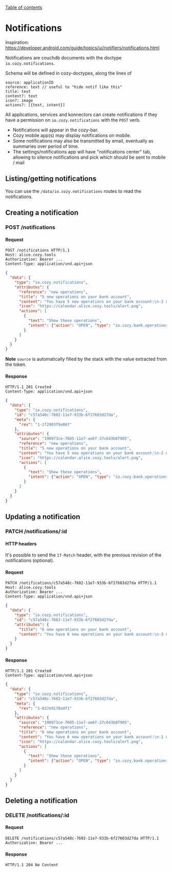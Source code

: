 [Table of contents](README.md#table-of-contents)

# Notifications

Inspiration: https://developer.android.com/guide/topics/ui/notifiers/notifications.html

Notifications are couchdb documents with the doctype `io.cozy.notifications`.

Schema will be defined in cozy-doctypes, along the lines of
```
source: applicationID
reference: text // useful to "hide notif like this"
title: text
content?: text
icon?: image
actions?: [{text, intent}]
```

All applications, services and konnectors can create notifications if they have
a permission on `io.cozy.notifications` with the `POST` verb.

- Notifications will appear in the cozy-bar.
- Cozy mobile app(s) may display notifications on mobile.
- Some notifications may also be transmitted by email, eventually as summaries over period of time.
- The settings/notifications app will have "notifications center" tab, allowing to silence notifications and pick which should be sent to mobile / mail


## Listing/getting notifications

You can use the `/data/io.cozy.notifications` routes to read the notifications.


## Creating a notification

### POST /notifications

#### Request

```http
POST /notifications HTTP/1.1
Host: alice.cozy.tools
Authorization: Bearer ...
Content-Type: application/vnd.api+json
```
```json
{
  "data": {
    "type": "io.cozy.notifications",
    "attributes": {
      "reference": "new operations",
      "title": "5 new operations on your bank account",
      "content": "You have 5 new operations on your bank account:\n-2 debit operations\n-3 credit operations",
      "icon": "https://calendar.alice.cozy.tools/alert.png",
      "actions": [
        {
          "text": "Show these operations",
          "intent": {"action": "OPEN", "type": "io.cozy.bank.operations"}
        }
      ]
    }
  }
}
```

**Note** `source` is automatically filled by the stack with the value extracted from the token.

#### Response

```http
HTTP/1.1 201 Created
Content-Type: application/vnd.api+json
```
```json
{
  "data": {
    "type": "io.cozy.notifications",
    "id": "c57a548c-7602-11e7-933b-6f27603d27da",
    "meta": {
      "rev": "1-1f2903f9a867"
    },
    "attributes": {
      "source": "190973ce-7605-11e7-ae6f-37c643b07905",
      "reference": "new operations",
      "title": "5 new operations on your bank account",
      "content": "You have 5 new operations on your bank account:\n-2 debit operations\n-3 credit operations",
      "icon": "https://calendar.alice.cozy.tools/alert.png",
      "actions": [
        {
          "text": "Show these operations",
          "intent": {"action": "OPEN", "type": "io.cozy.bank.operations"}
        }
      ]
    }
  }
}
```


## Updating a notification

### PATCH /notifications/:id

#### HTTP headers

It's possible to send the `If-Match` header, with the previous revision of the
notifications (optional).

#### Request

```http
PATCH /notifications/c57a548c-7602-11e7-933b-6f27603d27da HTTP/1.1
Host: alice.cozy.tools
Authorization: Bearer ...
Content-Type: application/vnd.api+json
```
```json
{
  "data": {
    "type": "io.cozy.notifications",
    "id": "c57a548c-7602-11e7-933b-6f27603d27da",
    "attributes": {
      "title": "6 new operations on your bank account",
      "content": "You have 6 new operations on your bank account:\n-3 debit operations\n-3 credit operations",
    }
  }
}
```

#### Response

```http
HTTP/1.1 201 Created
Content-Type: application/vnd.api+json
```
```json
{
  "data": {
    "type": "io.cozy.notifications",
    "id": "c57a548c-7602-11e7-933b-6f27603d27da",
    "meta": {
      "rev": "2-037e9170adf1"
    },
    "attributes": {
      "source": "190973ce-7605-11e7-ae6f-37c643b07905",
      "reference": "new operations",
      "title": "6 new operations on your bank account",
      "content": "You have 6 new operations on your bank account:\n-1 debit operations\n-3 credit operations",
      "icon": "https://calendar.alice.cozy.tools/alert.png",
      "actions": [
        {
          "text": "Show these operations",
          "intent": {"action": "OPEN", "type": "io.cozy.bank.operations"}
        }
      ]
    }
  }
}
```

## Deleting a notification

### DELETE /notifications/:id

#### Request

```http
DELETE /notifications/c57a548c-7602-11e7-933b-6f27603d27da HTTP/1.1
Authorization: Bearer ...
```

#### Response

```http
HTTP/1.1 204 No Content
```

